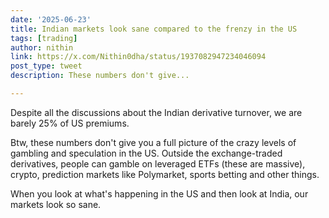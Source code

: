 ```yaml
---
date: '2025-06-23'
title: Indian markets look sane compared to the frenzy in the US 
tags: [trading]
author: nithin
link: https://x.com/Nithin0dha/status/1937082947234046094
post_type: tweet
description: These numbers don't give...

---
```

Despite all the discussions about the Indian derivative turnover, we are barely 25% of US premiums.

Btw, these numbers don't give you a full picture of the crazy levels of gambling and speculation in the US. Outside the exchange-traded derivatives, people can gamble on leveraged ETFs (these are massive), crypto, prediction markets like Polymarket, sports betting and other things.

When you look at what's happening in the US and then look at India, our markets look so sane.
